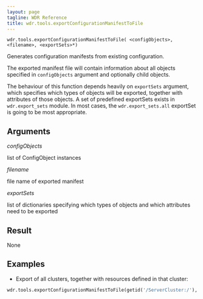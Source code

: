 ```yaml
---
layout: page
tagline: WDR Reference
title: wdr.tools.exportConfigurationManifestToFile
---
```


    wdr.tools.exportConfigurationManifestToFile( <configObjects>, <filename>, <exportSets>*)

Generates configuration manifests from existing configuration.

The exported manifest file will contain information about all objects
specified in `configObjects` argument and optionally child objects.

The behaviour of this function depends heavily on `exportSets` argument, which
specifies which types of objects will be exported, together with attributes of
those objects. A set of predefined exportSets exists in `wdr.export_sets`
module. In most cases, the `wdr.export_sets.all` exportSet is going to be most
appropriate.

## Arguments

_configObjects_

list of ConfigObject instances

_filename_

file name of exported manifest

_exportSets_

list of dictionaries specifying which types of objects and which attributes
need to be exported

## Result

None

## Examples

* Export of all clusters, together with resources defined in that cluster:

```python
wdr.tools.exportConfigurationManifestToFile(getid('/ServerCluster:/'), 'clusters.wdrc', wdr.export_sets.all)
```
